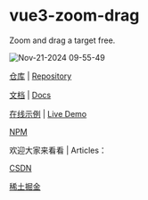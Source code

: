 # vue3-zoom-drag

Zoom and drag a target free.

![Nov-21-2024 09-55-49](https://github.com/user-attachments/assets/18efc105-400b-44b4-af28-456d2bc25096)

[仓库](https://github.com/xachary/vue3-zoom-drag) | [Repository](https://github.com/xachary/vue3-zoom-drag)

[文档](https://xachary.github.io/vue3-zoom-drag/) | [Docs](https://xachary.github.io/vue3-zoom-drag/en/)

[在线示例](https://xachary.github.io/vue3-zoom-drag/demo/index.html) | [Live Demo](https://xachary.github.io/vue3-zoom-drag/demo/index.html)

[NPM](https://www.npmjs.com/package/vue3-zoom-drag)

欢迎大家来看看 | Articles：

[CSDN](https://blog.csdn.net/xachary2/article/details/143933522)

[稀土掘金](https://juejin.cn/spost/7439532437624356905)

